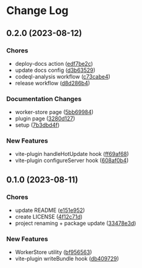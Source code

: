 # Change Log

## 0.2.0 (2023-08-12)

### Chores

-   deploy-docs action ([edf7be2c](https://github.com/jason-rietzke/simple-worker-vite/commit/edf7be2c85649d38de857ee98d59f7d3ea3f7834))
-   update docs config ([d3b63529](https://github.com/jason-rietzke/simple-worker-vite/commit/d3b6352913b0a823944d68fadc61106b13f236bf))
-   codeql-analysis workflow ([c73cabe4](https://github.com/jason-rietzke/simple-worker-vite/commit/c73cabe41ad3352bd351b8126bb695c132f7b435))
-   release workflow ([d8d286b4](https://github.com/jason-rietzke/simple-worker-vite/commit/d8d286b4e7549391e010de3845f8bb544cc18679))

### Documentation Changes

-   worker-store page ([5bb69984](https://github.com/jason-rietzke/simple-worker-vite/commit/5bb69984ed216f53d12e62371f93c78d52fb59a8))
-   plugin page ([3280d127](https://github.com/jason-rietzke/simple-worker-vite/commit/3280d127ee167c83acc37993681fa4bc84ecc4f1))
-   setup ([7b3dbd4f](https://github.com/jason-rietzke/simple-worker-vite/commit/7b3dbd4fdda16336e2937f65e22cc553921dcabf))

### New Features

-   vite-plugin handleHotUpdate hook ([ff69af68](https://github.com/jason-rietzke/simple-worker-vite/commit/ff69af687db246168aa75b10cb482e1f58edff16))
-   vite-plugin configureServer hook ([608af0b4](https://github.com/jason-rietzke/simple-worker-vite/commit/608af0b429b65a4a1ad6feed61ba5c6c54999983))

## 0.1.0 (2023-08-11)

### Chores

-   update README ([e151e952](https://github.com/jason-rietzke/simple-worker-vite/commit/e151e9523fa872ae9d7e297f3a134eaf05949c98))
-   create LICENSE ([4f12c71d](https://github.com/jason-rietzke/simple-worker-vite/commit/4f12c71d779a95a7640e610f2abf0f9de86f0e9f))
-   project renaming + package update ([33478e3d](https://github.com/jason-rietzke/simple-worker-vite/commit/33478e3d4fcafb306dd453802729c60aada06323))

### New Features

-   WorkerStore utility ([bf956563](https://github.com/jason-rietzke/simple-worker-vite/commit/bf956563d4663f5d9a6142ef8e6ee3d30520cb75))
-   vite-plugin writeBundle hook ([db409729](https://github.com/jason-rietzke/simple-worker-vite/commit/db4097296165330d558472fc5f0da5f4312aecca))
